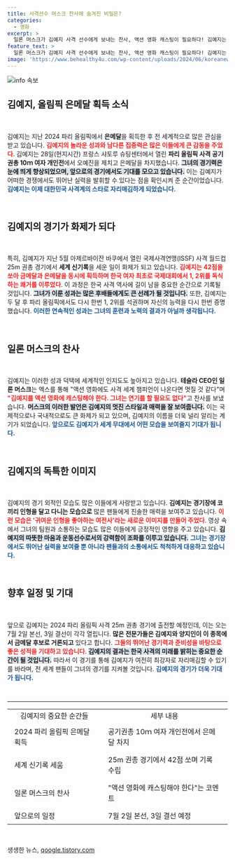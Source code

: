 ```yaml
---
title: 사격선수 머스크 찬사에 숨겨진 비밀은?
categories:
  - 영화
excerpt: >
  일론 머스크가 김예지 사격 선수에게 보내는 찬사, 액션 영화 캐스팅이 필요하다! 김예지는 파리 올림픽에서 다시 한번 주목받으며 화려한 기록을 세우고 있다. 그녀의 여전사 같은 모습이 전 세계 이목을 끌고 있다!
feature_text: >
  일론 머스크가 김예지 사격 선수에게 보내는 찬사, 액션 영화 캐스팅이 필요하다! 김예지는 파리 올림픽에서 다시 한번 주목받으며 화려한 기록을 세우고 있다. 그녀의 여전사 같은 모습이 전 세계 이목을 끌고 있다!
image: 'https://www.behealthy4u.com/wp-content/uploads/2024/06/koreanews.jpg'
---
```


<p><img src="https://www.behealthy4u.com/wp-content/uploads/2024/06/koreanews.jpg" alt="info 속보" /></p>

<h2 data-ke-size="size26">김예지, 올림픽 은메달 획득 소식</h2>

<p data-ke-size="size16">&nbsp;</p>

<p>김예지는 지난 2024 파리 올림픽에서 <b>은메달</b>을 획득한 후 전 세계적으로 많은 관심을 받고 있습니다. <b><span style="color: #ee2323;">김예지의 놀라운 성과와 남다른 집중력은 많은 이들에게 큰 감동을 주었다</span></b>. 김예지는 28일(현지시간) 프랑스 샤토루 슈팅센터에서 열린 <b>파리 올림픽 사격 공기권총 10ｍ 여자 개인전</b>에서 오예진을 제치고 은메달을 차지했습니다. <b><span style="background-color: #21538527;">그녀의 경기력은 눈에 띄게 향상되었으며, 앞으로의 경기에서도 기대를 모으고 있습니다.</span></b> 이는 김예지가 어떠한 경쟁에서도 뛰어난 실력을 발휘할 수 있다는 점을 확인시켜 준 순간이었습니다. <b><span style="color: #1a5490;">김예지는 이제 대한민국 사격계의 스타로 자리매김하게 되었습니다.</span></b></p>

<p data-ke-size="size16">&nbsp;</p>

<h2 data-ke-size="size26">김예지의 경기가 화제가 되다</h2>

<p data-ke-size="size16">&nbsp;</p>

<p>특히, 김예지가 지난 5월 아제르바이잔 바쿠에서 열린 국제사격연맹(ISSF) 사격 월드컵 25m 권총 경기에서 <b>세계 신기록</b>을 세운 일이 화제가 되고 있습니다. <b><span style="color: #ee2323;">김예지는 42점을 쏘아 금메달과 은메달을 동시에 획득하며 한국 여자 최초로 국제대회에서 1, 2위를 독식하는 쾌거를 이루었다</span></b>. 이 과정은 한국 사격 역사에 길이 남을 중요한 순간으로 기록될 것입니다. <b><span style="background-color: #21538527;">그녀가 이룬 성과는 많은 후배들에게도 큰 선례가 될 것입니다.</span></b> 또한, 김예지는 두 달 후 파리 올림픽에서도 다시 한번 1, 2위를 석권하며 자신의 능력을 다시 한번 증명했습니다. <b><span style="color: #1a5490;">이러한 연속적인 성과는 그녀의 훈련과 노력의 결과가 아닐까 생각됩니다.</span></b></p>

<p data-ke-size="size16">&nbsp;</p>

<h2 data-ke-size="size26">일론 머스크의 찬사</h2>

<p data-ke-size="size16">&nbsp;</p>

<p>김예지는 이러한 성과 덕택에 세계적인 인지도도 높아지고 있습니다. <b>테슬라 CEO인 일론 머스크</b>는 엑스를 통해 "액션 영화에도 사격 세계 챔피언이 나온다면 멋질 것 같다"며 <b><span style="color: #ee2323;">"김예지를 액션 영화에 캐스팅해야 한다. 그녀는 연기를 할 필요도 없다"</span></b>고 찬사를 보냈습니다. <b><span style="background-color: #21538527;">머스크의 이러한 발언은 김예지의 멋진 스타일과 매력을 잘 보여줍니다.</span></b> 이는 국제적으로나 국내적으로도 큰 화제가 되고 있으며, 김예지의 이름을 더욱 널리 알리는 계기가 되었습니다. <b><span style="color: #1a5490;">앞으로도 김예지가 세계 무대에서 어떤 모습을 보여줄지 기대가 됩니다.</span></b></p>

<p data-ke-size="size16">&nbsp;</p>

<h2 data-ke-size="size26">김예지의 독특한 이미지</h2>

<p data-ke-size="size16">&nbsp;</p>

<p>김예지의 경기 외적인 모습도 많은 이들에게 사랑받고 있습니다. <b>김예지는 경기장에 코끼리 인형을 달고 다니는 모습으로</b> 많은 팬들에게 진솔한 매력을 보여주고 있습니다. <b><span style="color: #ee2323;">이런 모습은 '귀여운 인형을 좋아하는 여전사'라는 새로운 이미지를 만들어 주었다</span></b>. 영상 속에서 그녀의 팀원과 소통하는 모습도 많은 이들에게 긍정적인 영향을 주고 있습니다. <b><span style="background-color: #21538527;">김예지의 따뜻한 마음과 운동선수로서의 강력함이 조화를 이루고 있습니다.</span></b> <b><span style="color: #1a5490;">그녀는 경기장에서도 뛰어난 실력을 보여줄 뿐 아니라 팬들과의 소통에서도 척척하게 대응하고 있습니다.</span></b></p>

<p data-ke-size="size16">&nbsp;</p>

<h2 data-ke-size="size26">향후 일정 및 기대</h2>

<p data-ke-size="size16">&nbsp;</p>

<p>앞으로 김예지는 2024 파리 올림픽 사격 25m 권총 경기에 출전할 예정인데, 이는 오는 7월 2일 본선, 3일 결선이 각각 열립니다. <b>많은 전문가들은 김예지와 양지인이 이 종목에서 금메달 후보로 거론되고</b> 있다고 합니다. <b><span style="color: #ee2323;">그들의 뛰어난 경기력과 준비성을 바탕으로 좋은 성적을 기대하고 있습니다</span></b>. <b><span style="background-color: #21538527;">김예지의 결과는 한국 사격의 미래를 밝히는 중요한 순간이 될 것입니다.</span></b> 따라서 이 경기를 통해 김예지가 여전히 최강자로 자리매김할 수 있기를 바라며, 전 세계 팬들이 그녀의 경기를 지켜볼 것입니다. <b><span style="color: #1a5490;">김예지의 경기가 더욱 기대가 됩니다.</span></b></p>

<p data-ke-size="size16">&nbsp;</p>

<hr>

<table style="width: 100%;border-collapse: collapse;">
<tr>
<td style="text-align: center; height: 17px;">김예지의 중요한 순간들</td>
<td style="text-align: center; height: 17px;">세부 내용</td>
</tr>
<tr>
<td style="padding: 8px 16px;">2024 파리 올림픽 은메달 획득</td>
<td style="padding: 8px 16px;">공기권총 10ｍ 여자 개인전에서 은메달 차지</td>
</tr>
<tr>
<td style="padding: 8px 16px;">세계 신기록 세움</td>
<td style="padding: 8px 16px;">25m 권총 경기에서 42점 쏘며 기록 수립</td>
</tr>
<tr>
<td style="padding: 8px 16px;">일론 머스크의 찬사</td>
<td style="padding: 8px 16px;">"액션 영화에 캐스팅해야 한다"는 코멘트</td>
</tr>
<tr>
<td style="padding: 8px 16px;">앞으로의 일정</td>
<td style="padding: 8px 16px;">7월 2일 본선, 3일 결선 예정</td>
</tr>
</table>

<p data-ke-size="size16">&nbsp;</p>
생생한 뉴스, <a href="https://qoogle.tistory.com" rel="dofollow">qoogle.tistory.com</a>



